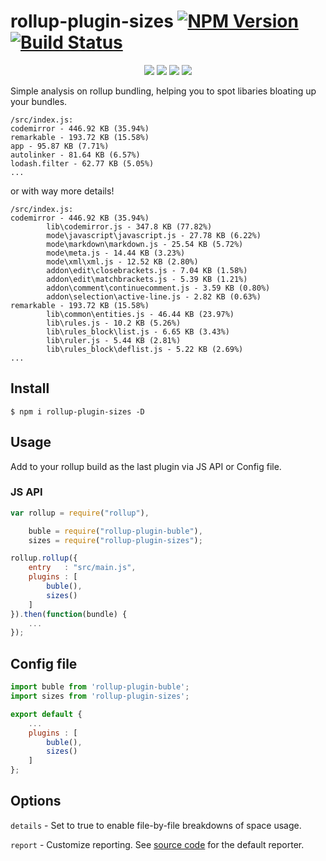 rollup-plugin-sizes [![NPM Version](https://img.shields.io/npm/v/rollup-plugin-sizes.svg)](https://www.npmjs.com/package/rollup-plugin-sizes) [![Build Status](https://img.shields.io/endpoint.svg?url=https%3A%2F%2Factions-badge.atrox.dev%2Ftivac%2Frollup-plugin-sizes%2Fbadge%3Fref%3Dmaster&style=flat)](https://actions-badge.atrox.dev/tivac/rollup-plugin-sizes/goto?ref=main)
===========
<p align="center">
    <a href="https://www.npmjs.com/package/rollup-plugin-sizes" alt="NPM License"><img src="https://img.shields.io/npm/l/rollup-plugin-sizes.svg" /></a>
    <a href="https://www.npmjs.com/package/rollup-plugin-sizes" alt="NPM Downloads"><img src="https://img.shields.io/npm/dm/rollup-plugin-sizes.svg" /></a>
    <a href="https://david-dm.org/tivac/rollup-plugin-sizes" alt="Dependency Status"><img src="https://img.shields.io/david/tivac/rollup-plugin-sizes.svg" /></a>
    <a href="https://david-dm.org/tivac/rollup-plugin-sizes#info=devDependencies" alt="devDependency Status"><img src="https://img.shields.io/david/dev/tivac/rollup-plugin-sizes.svg" /></a>
</p>

Simple analysis on rollup bundling, helping you to spot libaries bloating up your bundles.

```
/src/index.js:
codemirror - 446.92 KB (35.94%)
remarkable - 193.72 KB (15.58%)
app - 95.87 KB (7.71%)
autolinker - 81.64 KB (6.57%)
lodash.filter - 62.77 KB (5.05%)
...
```

or with way more details!

```
/src/index.js:
codemirror - 446.92 KB (35.94%)
        lib\codemirror.js - 347.8 KB (77.82%)
        mode\javascript\javascript.js - 27.78 KB (6.22%)
        mode\markdown\markdown.js - 25.54 KB (5.72%)
        mode\meta.js - 14.44 KB (3.23%)
        mode\xml\xml.js - 12.52 KB (2.80%)
        addon\edit\closebrackets.js - 7.04 KB (1.58%)
        addon\edit\matchbrackets.js - 5.39 KB (1.21%)
        addon\comment\continuecomment.js - 3.59 KB (0.80%)
        addon\selection\active-line.js - 2.82 KB (0.63%)
remarkable - 193.72 KB (15.58%)
        lib\common\entities.js - 46.44 KB (23.97%)
        lib\rules.js - 10.2 KB (5.26%)
        lib\rules_block\list.js - 6.65 KB (3.43%)
        lib\ruler.js - 5.44 KB (2.81%)
        lib\rules_block\deflist.js - 5.22 KB (2.69%)
...
```

## Install

`$ npm i rollup-plugin-sizes -D`

## Usage

Add to your rollup build as the last plugin via JS API or Config file.

### JS API

```js
var rollup = require("rollup"),

    buble = require("rollup-plugin-buble"),
    sizes = require("rollup-plugin-sizes");

rollup.rollup({
    entry   : "src/main.js",
    plugins : [
        buble(),
        sizes()
    ]
}).then(function(bundle) {
    ...
});
```

## Config file

```js
import buble from 'rollup-plugin-buble';
import sizes from 'rollup-plugin-sizes';

export default {
    ...
    plugins : [
        buble(),
        sizes()
    ]
};
```

## Options

`details` - Set to true to enable file-by-file breakdowns of space usage.

`report` - Customize reporting. See [source code](index.js) for the default reporter.
